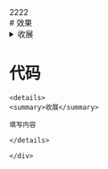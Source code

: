 <div class="gutter-condensed gutter-lg d-flex">
	<div class="flex-shrink-0 col-9">2222</div>
	<div class="flex-shrink-0 col-3">
	# 效果

<details>
<summary>收展</summary>

A parameter can be used on the same level as a static route, without conflict:

```Go
rt.Get("/users/all", http.HandlerFunc(func(w http.ResponseWriter, r *http.Request) {
	fmt.Fprint(w, "All users page")
}))

rt.Get("/users/:id", http.HandlerFunc(func(w http.ResponseWriter, r *http.Request) {
	id := router.Parameter(r, "id")
	fmt.Fprintf(w, "Page of user #%s", id)
}))
```
</details>

# 代码

```
<details>
<summary>收展</summary>

填写内容

</details>

```
	</div>
</div>

